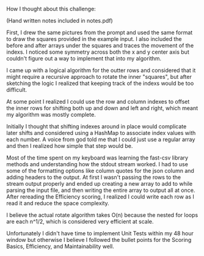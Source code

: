 How I thought about this challenge: 

(Hand written notes included in notes.pdf)

First, I drew the same pictures from the prompt and used the same format to draw the squares provided in the example input. 
I also included the before and after arrays under the squares and traces the movement of the indexs. I noticed some symmetry across both the x and y center axis but couldn't figure out a way to implement that into my algorithm. 

I came up with a logical algorithm for the outter rows and considered that it might require a recursive approach to rotate the inner "squares", but after sketching the logic I realized that keeping track of the indexs would be too difficult. 

At some point I realized I could use the row and column indexes to offset the inner rows for shifting both up and down and left and right, which meant my algorithm was mostly complete.

Initially I thought that shifting indexes around in place would complicate later shifts and considered using a HashMap to associate index values with each number. A voice from god told me that I could just use a regular array and then I realized how simple that step would be. 

Most of the time spent on my keyboard was learning the fast-csv library methods and understanding how the stdout stream worked. I had to use some of the formatting options like column quotes for the json column and adding headers to the output. 
At first I wasn't passing the rows to the stream output properly and ended up creating a new array to add to while parsing the input file, and then writing the entire array to output all at once. After rereading the Efficiency scoring, I realized I could write each row as I read it and reduce the space complexity. 

I believe the actual rotate algorithm takes O(n) because the nested for loops are each n^1/2, which is considered very efficient at scale. 

Unfortunately I didn't have time to implement Unit Tests within my 48 hour window but otherwise I believe I followed the bullet points for the Scoring Basics, Efficiency, and Maintainability well. 
